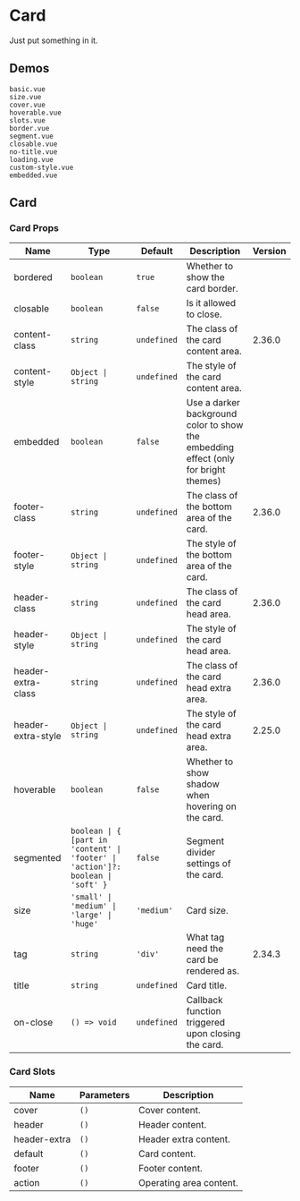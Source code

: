 # Card

Just put something in it.

## Demos

```demo
basic.vue
size.vue
cover.vue
hoverable.vue
slots.vue
border.vue
segment.vue
closable.vue
no-title.vue
loading.vue
custom-style.vue
embedded.vue
```

## Card

### Card Props

| Name | Type | Default | Description | Version |
| --- | --- | --- | --- | --- |
| bordered | `boolean` | `true` | Whether to show the card border. |  |
| closable | `boolean` | `false` | Is it allowed to close. |  |
| content-class | `string` | `undefined` | The class of the card content area. | 2.36.0 |
| content-style | `Object \| string` | `undefined` | The style of the card content area. |  |
| embedded | `boolean` | `false` | Use a darker background color to show the embedding effect (only for bright themes) |  |
| footer-class | `string` | `undefined` | The class of the bottom area of the card. | 2.36.0 |
| footer-style | `Object \| string` | `undefined` | The style of the bottom area of the card. |  |
| header-class | `string` | `undefined` | The class of the card head area. | 2.36.0 |
| header-style | `Object \| string` | `undefined` | The style of the card head area. |  |
| header-extra-class | `string` | `undefined` | The class of the card head extra area. | 2.36.0 |
| header-extra-style | `Object \| string` | `undefined` | The style of the card head extra area. | 2.25.0 |
| hoverable | `boolean` | `false` | Whether to show shadow when hovering on the card. |  |
| segmented | `boolean \| { [part in 'content' \| 'footer' \| 'action']?: boolean \| 'soft' }` | `false` | Segment divider settings of the card. |  |
| size | `'small' \| 'medium' \| 'large' \| 'huge'` | `'medium'` | Card size. |  |
| tag | `string` | `'div'` | What tag need the card be rendered as. | 2.34.3 |
| title | `string` | `undefined` | Card title. |  |
| on-close | `() => void` | `undefined` | Callback function triggered upon closing the card. |  |

### Card Slots

| Name         | Parameters | Description             |
| ------------ | ---------- | ----------------------- |
| cover        | `()`       | Cover content.          |
| header       | `()`       | Header content.         |
| header-extra | `()`       | Header extra content.   |
| default      | `()`       | Card content.           |
| footer       | `()`       | Footer content.         |
| action       | `()`       | Operating area content. |
